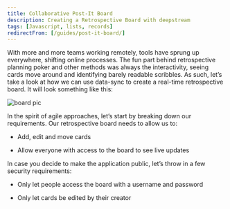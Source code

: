 ```yaml
---
title: Collaborative Post-It Board
description: Creating a Retrospective Board with deepstream
tags: [Javascript, lists, records]
redirectFrom: [/guides/post-it-board/]
---
```


With more and more teams working remotely, tools have sprung up everywhere, shifting online processes. The fun part behind retrospective planning poker and other methods was always the interactivity, seeing cards move around and identifying barely readable scribbles.
As such, let’s take a look at how we can use data-sync to create a real-time retrospective board. It will look something like this:

![board pic](../board.png)

In the spirit of agile approaches, let’s start by breaking down our requirements. Our retrospective board needs to allow us to:

- Add, edit and move cards

- Allow everyone with access to the board to see live updates

In case you decide to make the application public, let’s throw in a few security requirements:

- Only let people access the board with a username and password

- Only let cards be edited by their creator